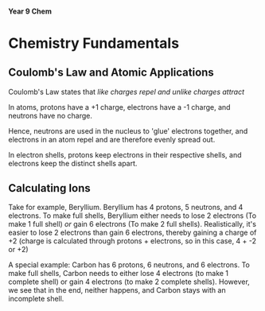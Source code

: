 <head>
  <title>Yr 9 Chem: Chemistry Fundamentals</title>
</head>

#### Year 9 Chem

# Chemistry Fundamentals

## Coulomb's Law and Atomic Applications

Coulomb's Law states that *like charges repel and unlike charges attract*  

In atoms, protons have a +1 charge, electrons have a -1 charge, and neutrons have no charge.  

Hence, neutrons are used in the nucleus to 'glue' electrons together, and electrons in an atom repel and are therefore evenly spread out.  

In electron shells, protons keep electrons in their respective shells, and electrons keep the distinct shells apart.  

## Calculating Ions

Take for example, Beryllium. Beryllium has 4 protons, 5 neutrons, and 4 electrons. To make full shells, Beryllium either needs to lose 2 electrons (To make 1 full shell) *or* gain 6 electrons (To make 2 full shells). Realistically, it's easier to lose 2 electrons than gain 6 electrons, thereby gaining a charge of +2 (charge is calculated through protons + electrons, so in this case, 4 + -2 or +2)  

A special example: Carbon has 6 protons, 6 neutrons, and 6 electrons. To make full shells, Carbon needs to either lose 4 electrons (to make 1 complete shell) or gain 4 electrons (to make 2 complete shells). However, we see that in the end, neither happens, and Carbon stays with an incomplete shell.
